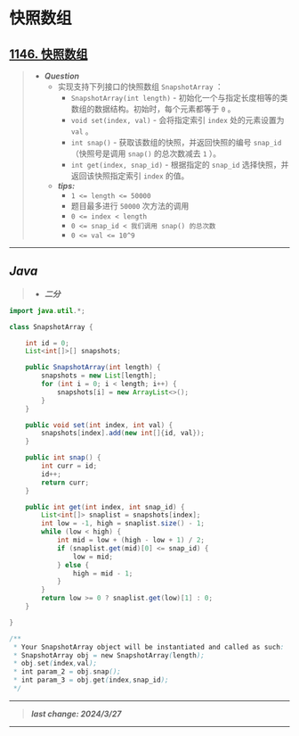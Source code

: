 # 快照数组

## [1146. 快照数组](https://leetcode.cn/problems/snapshot-array/)

> - ***Question***
>   - 实现支持下列接口的快照数组 `SnapshotArray` ：
>     - `SnapshotArray(int length)` - 初始化一个与指定长度相等的类数组的数据结构。初始时，每个元素都等于 `0` 。
>     - `void set(index, val)` - 会将指定索引 `index` 处的元素设置为 `val` 。
>     - `int snap()` - 获取该数组的快照，并返回快照的编号 `snap_id` （快照号是调用 `snap()` 的总次数减去 `1` ）。
>     - `int get(index, snap_id)` - 根据指定的 `snap_id` 选择快照，并返回该快照指定索引 `index` 的值。
>   - ***tips:***
>     - `1 <= length <= 50000`
>     - 题目最多进行 `50000` 次方法的调用
>     - `0 <= index < length`
>     - `0 <= snap_id < 我们调用 snap() 的总次数`
>     - `0 <= val <= 10^9`

---

## *Java*

> - ***二分***

```java
import java.util.*;

class SnapshotArray {

    int id = 0;
    List<int[]>[] snapshots;

    public SnapshotArray(int length) {
        snapshots = new List[length];
        for (int i = 0; i < length; i++) {
            snapshots[i] = new ArrayList<>();
        }
    }

    public void set(int index, int val) {
        snapshots[index].add(new int[]{id, val});
    }

    public int snap() {
        int curr = id;
        id++;
        return curr;
    }

    public int get(int index, int snap_id) {
        List<int[]> snaplist = snapshots[index];
        int low = -1, high = snaplist.size() - 1;
        while (low < high) {
            int mid = low + (high - low + 1) / 2;
            if (snaplist.get(mid)[0] <= snap_id) {
                low = mid;
            } else {
                high = mid - 1;
            }
        }
        return low >= 0 ? snaplist.get(low)[1] : 0;
    }

}

/**
 * Your SnapshotArray object will be instantiated and called as such:
 * SnapshotArray obj = new SnapshotArray(length);
 * obj.set(index,val);
 * int param_2 = obj.snap();
 * int param_3 = obj.get(index,snap_id);
 */
```

---

> ***last change: 2024/3/27***

---

